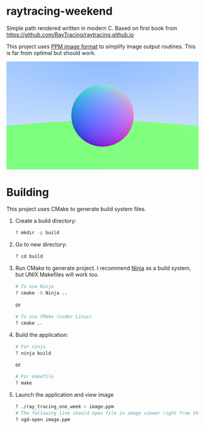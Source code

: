 # raytracing-weekend
Simple path rendered written in modern C. Based on first book from https://github.com/RayTracing/raytracing.github.io

This project uses [PPM image format](https://en.wikipedia.org/wiki/Netpbm#PPM_example) to simplify image output routines. This is far from optimal but should work.

![Sample image](/images/img.jpg)

# Building
This project uses CMake to generate build system files. 

1. Create a build directory:
   ``` bash
   ? mkdir -p build
   ```
1. Go to new directory:
   ``` bash
   ? cd build
   ```
1. Run CMake to generate project. I recommend [Ninja](https://ninja-build.org/) as a build system, but UNIX Makefiles will work too.
   ``` bash
   # To use Ninja
   ? cmake -G Ninja ..
   ```
   or
   ``` bash
   # To use CMake (under Linux)
   ? cmake ..
   ```
1. Build the application:
   ``` bash
   # For ninja
   ? ninja build
   ```
   or 
   ``` bash
   # For makefile
   ? make
   ```
1. Launch the application and view image
   ``` bash
   ? ./ray_tracing_one_week > image.ppm
   # The following line should open file in image viewer right from the console although it may not work -- depends on the distro settings
   ? xgd-open image.ppm
   ```
